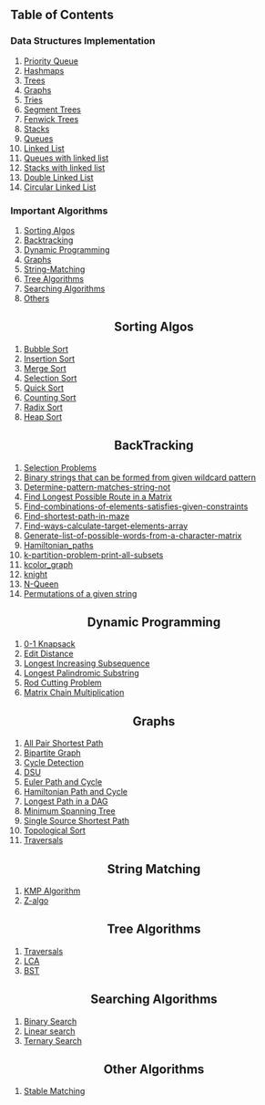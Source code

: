 ## Table of Contents

### Data Structures Implementation
1. [Priority Queue](./DS%20implementations/PRIORITY_QUEUES/)
2. [Hashmaps](./DS%20implementations/HASHMAPS/)
3. [Trees](./DS%20implementations/TREES)
4. [Graphs](./DS%20implementations/GRAPHS/)
5. [Tries](./DS%20implementations/TRIES/)
6. [Segment Trees](./DS%20implementations/Segment%20TREES/)
7. [Fenwick Trees](./DS%20implementations/FENWICK%20TREES)
8. [Stacks](./DS%20implementations/STACKS)
9. [Queues](./DS%20implementations/QUEUES)
10. [Linked List](./DS%20implementations/Linked%20List)
11. [Queues with linked list](./DS%20implementations/QUEUES/queues_linkedlist)
12. [Stacks with linked list](./DS%20implementations/STACKS/Stack_linked_list)
13. [Double Linked List](./DS%20implementations/Linked%20List/Double_linked_list)
14. [Circular Linked List](./DS%20implementations/Linked%20List/circular_linked_list)

### Important Algorithms

1. [Sorting Algos](#Sorting-Algos)
2. [Backtracking](#BackTracking)
3. [Dynamic Programming](#Dynamic-Programming)
4. [Graphs](#Graphs)
5. [String-Matching](#String-Matching)
6. [Tree Algorithms](#Tree-Algorithms)
7. [Searching Algorithms](#Searching-Algorithms)
8. [Others](#Other-Algorithms)

<h2 align="center">Sorting Algos</h2>

1. [Bubble Sort](./Algorithms/Sorting/bubbleSort.cpp)
2. [Insertion Sort](./Algorithms/Sorting/insertionSort.cpp)
3. [Merge Sort](./Algorithms/Sorting/mergeSort.cpp)
4. [Selection Sort](./Algorithms/Sorting/selectionSort.cpp)
5. [Quick Sort](./Algorithms/Sorting/quickSort.cpp)
6. [Counting Sort](./Algorithms/Sorting/CountingSort.cpp)
7. [Radix Sort](./Algorithms/Sorting/RadixSort.cpp)
8. [Heap Sort](./Algorithms/Sorting/HeapSort.cpp)

<h2 align="center">BackTracking</h2>

1. [Selection Problems](./Algorithms/BackTracking/SELECTION%20PROBLEMS)
2. [Binary strings that can be formed from given wildcard pattern](./Algorithms/BackTracking/binary%20strings%20that%20can%20be%20formed%20from%20given%20wildcard%20pattern.cpp)
3. [Determine-pattern-matches-string-not](./Algorithms/BackTracking/determine-pattern-matches-string-not.cpp)
4. [Find Longest Possible Route in a Matrix](./Algorithms/BackTracking/Find%20Longest%20Possible%20Route%20in%20a%20Matrix.cpp)
5. [Find-combinations-of-elements-satisfies-given-constraints](./Algorithms/BackTracking/find-combinations-of-elements-satisfies-given-constraints.cpp)
6. [Find-shortest-path-in-maze](./Algorithms/BackTracking/find-shortest-path-in-maze.cpp)
7. [Find-ways-calculate-target-elements-array](./Algorithms/BackTracking/find-ways-calculate-target-elements-array.cpp)
8. [Generate-list-of-possible-words-from-a-character-matrix](./Algorithms/BackTracking/generate-list-of-possible-words-from-a-character-matrix.cpp)
9. [Hamiltonian_paths](./Algorithms/BackTracking/hamiltonian_paths.cpp)
10. [k-partition-problem-print-all-subsets](./Algorithms/BackTracking/k-partition-problem-print-all-subsets.cpp)
11. [kcolor_graph](./Algorithms/BackTracking/kcolor_graph.cpp)
12. [knight](./Algorithms/BackTracking/knight.cpp)
13. [N-Queen](./Algorithms/BackTracking/N-Queen.cpp)
14. [Permutations of a given string](./Algorithms/BackTracking/Permutations%20of%20a%20given%20string.cpp)


<h2 align="center">Dynamic Programming</h2>

1. [0-1 Knapsack](./Algorithms/Dynamic%20Programming/0-1Knapsack(DP).cpp)
2. [Edit Distance](./Algorithms/Dynamic%20Programming/EditDistance(DP).cpp)
3. [Longest Increasing Subsequence](./Dynamic%20Programming/LongestIncSubsequence(DP).cpp)
4. [Longest Palindromic Substring](./Algorithms/Dynamic%20Programming/LongestPallindromicSubstring(DP).cpp)
5. [Rod Cutting Problem](./Algorithms/Dynamic%20Programming/rod_cutting(DP).cpp)
6. [Matrix Chain Multiplication](./Algorithms/Dynamic%20Programming/matrix_chain_mutliplication.cpp)

<h2 align="center">Graphs</h2>

1. [All Pair Shortest Path ](./Algorithms/GRAPHS/All_pair_shortest_path)
2. [Bipartite Graph](./Algorithms/GRAPHS/Bipartite%20graph)
3. [Cycle Detection ](./Algorithms/GRAPHS/Cycle%20Detection)
4. [DSU](./Algorithms/GRAPHS/DSU)
5. [Euler Path and Cycle](./Algorithms/GRAPHS/Euler%20Path%20and%20Cycle)
6. [Hamiltonian Path and Cycle](./Algorithms/GRAPHS/Hamiltonian%20Path%20and%20cycle)
7. [Longest Path in a DAG](./Algorithms/GRAPHS/Longest%20Path%20in%20a%20DAG)
8. [Minimum Spanning Tree](./Algorithms/GRAPHS/Minimum%20Spanning%20Tree)
9. [Single Source Shortest Path](./Algorithms/GRAPHS/Single_source_Shortest_distance)
10. [Topological Sort](./Algorithms/GRAPHS/Topological%20Sort)
11. [Traversals](./Algorithms/GRAPHS/Traversals)

<h2 align="center">String Matching</h2>

1. [KMP Algorithm](./Algorithms/String%20Matching/kmp.cpp)
2. [Z-algo](./Algorithms/String%20Matching/Z-algo.cpp)

<h2 align="center">Tree Algorithms</h2>

1. [Traversals](./Algorithms/TREES/Traversals)
2. [LCA](./Algorithms/TREES/LCA)
3. [BST](./Algorithms/TREES/BST)

<h2 align="center">Searching Algorithms</h2>

1. [Binary Search](./Algorithms/Search/binarySearch.cpp)
2. [Linear search]( ./Algorithms/Search/LinearSearch.cpp)
3. [Ternary Search]( ./Algorithms/Search/ternarySearch.cpp)

<h2 align="center">Other Algorithms</h2>

1. [Stable Matching]( ./Algorithms/Others/Stable_Matching.cpp)

